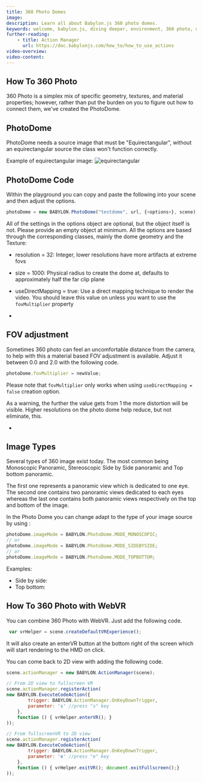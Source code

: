 ```yaml
---
title: 360 Photo Domes
image: 
description: Learn all about Babylon.js 360 photo domes.
keywords: welcome, babylon.js, diving deeper, environment, 360 photo, dome, 360 photo dome, photo dome
further-reading:
    - title: Action Manager
      url: https://doc.babylonjs.com/how_to/how_to_use_actions
video-overview:
video-content:
---
```


## How To 360 Photo
360 Photo is a simplex mix of specific geometry, textures, and material properties; however, rather than put the burden on you to figure out how to connect them, we've created the PhotoDome.

## PhotoDome
PhotoDome needs a source image that must be "Equirectangular", without an equirectangular source the class won't function correctly.

Example of equirectangular image:
![equirectangular](//playground.babylonjs.com/textures/360photo.jpg)

## PhotoDome Code
Within the playground you can copy and paste the following into your scene and then adjust the options.

```javascript
photoDome = new BABYLON.PhotoDome("testdome", url, {<options>}, scene);
```

All of the settings in the options object are optional, but the object itself is not. Please provide an empty object at minimum.
All the options are based through the corresponding classes, mainly the dome geometry and the Texture:

* resolution = 32: Integer, lower resolutions have more artifacts at extreme fovs
* size = 1000: Physical radius to create the dome at, defaults to approximately half the far clip plane
* useDirectMapping = true: Use a direct mapping technique to render the video. You should leave this value on unless you want to use the `fovMultiplier` property

* <Playground id="#14KRGG#3" title="PhotoDome Example" description="Simple example of how to use a PhotoDome in your scene." image="/img/playgroundsAndNMEs/divingDeeperPhotoDome1.jpg"/>

## FOV adjustment
Sometimes 360 photo can feel an uncomfortable distance from the camera, to help with this a material based FOV adjustment is available.
Adjust it between 0.0 and 2.0 with the following code.

```javascript
photoDome.fovMultiplier = newValue;
```

Please note that `fovMultiplier` only works when using `useDirectMapping = false` creation option.

As a warning, the further the value gets from 1 the more distortion will be visible. Higher resolutions on the photo dome help reduce, but not eliminate, this.

* <Playground id="#14KRGG#4" title="PhotoDome using fovMultiplier" description="Simple example of how to use a PhotoDome with fovMultiplier." image="/img/playgroundsAndNMEs/divingDeeperPhotoDome2.jpg"/>

## Image Types
Several types of 360 image exist today. The most common being Monoscopic Panoramic, Stereoscopic Side by Side panoramic and Top bottom panoramic.

The first one represents a panoramic view which is dedicated to one eye. The second one contains two panoramic views dedicated to each eyes whereas the last one contains both panoramic views respectively on the top and bottom of the image.

In the Photo Dome you can change adapt to the type of your image source by using :

```javascript
photoDome.imageMode = BABYLON.PhotoDome.MODE_MONOSCOPIC;
// or
photoDome.imageMode = BABYLON.PhotoDome.MODE_SIDEBYSIDE;
// or
photoDome.imageMode = BABYLON.PhotoDome.MODE_TOPBOTTOM;
```

Examples:

- Side by side: <Playground id="#WP9WDU" title="Steroscopic SidexSide Panoramic" description="Simple example of using a photoDome with a stereoscopic side by side panoramic source." image="/img/playgroundsAndNMEs/divingDeeperPhotoDome3.jpg"/>
- Top bottom: <Playground id="#SM3YHE" title="Top Bottom Panoramic" description="Simple example of using a photoDome with a top bottom panoramic source." image="/img/playgroundsAndNMEs/divingDeeperPhotoDome2.jpg"/>


## How To 360 Photo with WebVR
You can combine 360 Photo with WebVR. Just add the following code.

```javascript
 var vrHelper = scene.createDefaultVRExperience();
```
It will also create an enterVR button at the bottom right of the screen which will start rendering to the HMD on click.

You can come back to 2D view with adding the following code.

```javascript
scene.actionManager = new BABYLON.ActionManager(scene);

// From 2D view to fullscreen VR
scene.actionManager.registerAction(
new BABYLON.ExecuteCodeAction({
        trigger: BABYLON.ActionManager.OnKeyDownTrigger,
        parameter: 's' //press "s" key
    },
    function () { vrHelper.enterVR(); }
));

// From fullscreenVR to 2D view
scene.actionManager.registerAction(
new BABYLON.ExecuteCodeAction({
        trigger: BABYLON.ActionManager.OnKeyDownTrigger,
        parameter: 'e' //press "e" key
    },
    function () { vrHelper.exitVR(); document.exitFullscreen();}
));
```